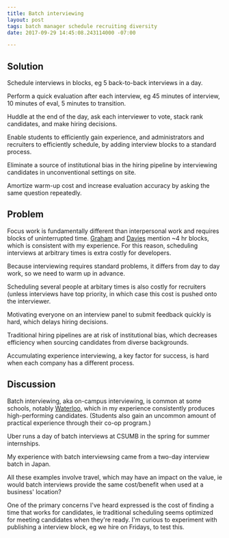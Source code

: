 ```yaml
---
title: Batch interviewing
layout: post
tags: batch manager schedule recruiting diversity
date: 2017-09-29 14:45:08.243114000 -07:00

---
```



## Solution

Schedule interviews in blocks, eg 5 back-to-back interviews in a day.

Perform a quick evaluation after each interview, eg 45 minutes of interview, 10 minutes of eval, 5 minutes to transition.

Huddle at the end of the day, ask each interviewer to vote, stack rank candidates, and make hiring decisions.

Enable students to efficiently gain experience, and administrators and recruiters to efficiently schedule, by adding interview blocks to a standard process. 

Eliminate a source of institutional bias in the hiring pipeline by interviewing candidates in unconventional settings on site.

Amortize warm-up cost and increase evaluation accuracy by asking the same question repeatedly.

## Problem

Focus work is fundamentally different than interpersonal work and requires blocks of uninterrupted time. [Graham] and [Davies] mention ~4 hr blocks, which is consistent with my experience. For this reason, scheduling interviews at arbitrary times is extra costly for developers.

Because interviewing requires standard problems, it differs from day to day work, so we need to warm up in advance.

Scheduling several people at arbitary times is also costly for recruiters (unless interviews have top priority, in which case this cost is pushed onto the interviewer.

Motivating everyone on an interview panel to submit feedback quickly is hard, which delays hiring decisions.

Traditional hiring pipelines are at risk of institutional bias, which decreases efficiency when sourcing candidates from diverse backgrounds.

Accumulating experience interviewing, a key factor for success, is hard when each company has a different process.

## Discussion

Batch interviewing, aka on-campus interviewing, is common at some schools, notably [Waterloo](https://uwaterloo.ca/co-operative-education/get-hired/interview-process/interview-cycles), which in my experience consistently produces high-performing candidates. (Students also gain an uncommon amount of practical experience through their co-op program.)

Uber runs a day of batch interviews at CSUMB in the spring for summer internships.

My experience with batch interviewsing came from a two-day interview batch in Japan.

All these examples involve travel, which may have an impact on the value, ie would batch interviews provide the same cost/benefit when used at a business' location?

One of the primary concerns I've heard expressed is the cost of finding a time that works for candidates, ie traditional scheduling seems optimized for meeting candidates when they're ready. I'm curious to experiment with publishing a interview block, eg we hire on Fridays, to test this.

[Davies]: http://www.samuelthomasdavies.com/book-summaries/business/deep-work/
[Graham]: http://www.paulgraham.com/makersschedule.html


